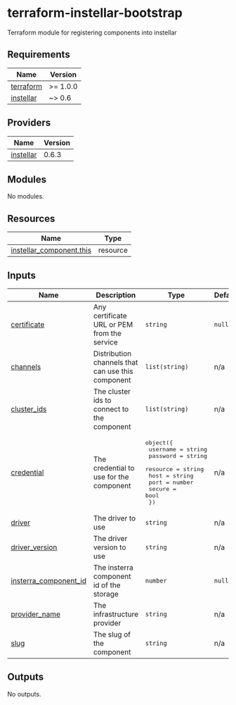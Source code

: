 # terraform-instellar-bootstrap
Terraform module for registering components into instellar


<!-- BEGIN_TF_DOCS -->
## Requirements

| Name | Version |
|------|---------|
| <a name="requirement_terraform"></a> [terraform](#requirement\_terraform) | >= 1.0.0 |
| <a name="requirement_instellar"></a> [instellar](#requirement\_instellar) | ~> 0.6 |

## Providers

| Name | Version |
|------|---------|
| <a name="provider_instellar"></a> [instellar](#provider\_instellar) | 0.6.3 |

## Modules

No modules.

## Resources

| Name | Type |
|------|------|
| [instellar_component.this](https://registry.terraform.io/providers/upmaru/instellar/latest/docs/resources/component) | resource |

## Inputs

| Name | Description | Type | Default | Required |
|------|-------------|------|---------|:--------:|
| <a name="input_certificate"></a> [certificate](#input\_certificate) | Any certificate URL or PEM from the service | `string` | `null` | no |
| <a name="input_channels"></a> [channels](#input\_channels) | Distribution channels that can use this component | `list(string)` | n/a | yes |
| <a name="input_cluster_ids"></a> [cluster\_ids](#input\_cluster\_ids) | The cluster ids to connect to the component | `list(string)` | n/a | yes |
| <a name="input_credential"></a> [credential](#input\_credential) | The credential to use for the component | <pre>object({<br>    username = string<br>    password = string<br>    resource = string<br>    host     = string<br>    port     = number<br>    secure   = bool<br>  })</pre> | n/a | yes |
| <a name="input_driver"></a> [driver](#input\_driver) | The driver to use | `string` | n/a | yes |
| <a name="input_driver_version"></a> [driver\_version](#input\_driver\_version) | The driver version to use | `string` | n/a | yes |
| <a name="input_insterra_component_id"></a> [insterra\_component\_id](#input\_insterra\_component\_id) | The insterra component id of the storage | `number` | `null` | no |
| <a name="input_provider_name"></a> [provider\_name](#input\_provider\_name) | The infrastructure provider | `string` | n/a | yes |
| <a name="input_slug"></a> [slug](#input\_slug) | The slug of the component | `string` | n/a | yes |

## Outputs

No outputs.
<!-- END_TF_DOCS -->